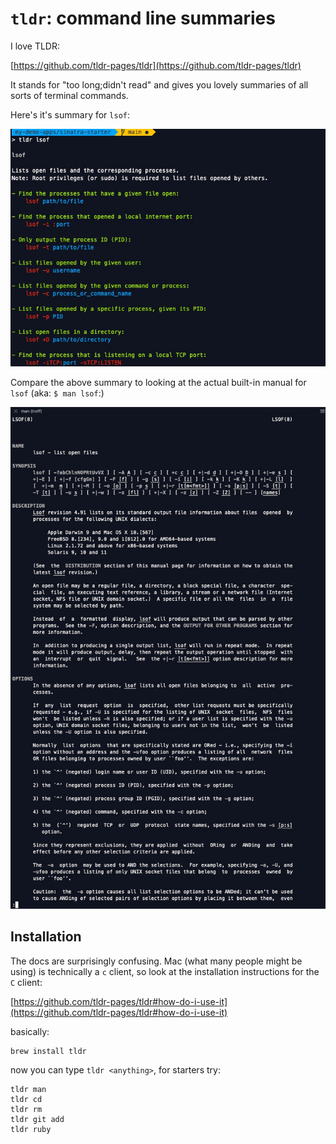 # `tldr`: command line summaries


I love TLDR:

[https://github.com/tldr-pages/tldr](https://github.com/tldr-pages/tldr)

It stands for "too long;didn't read" and gives you lovely summaries of all sorts of terminal commands.

Here's it's summary for `lsof`:

![lsof summary](/images/tldr-lsof.jpg)

Compare the above summary to looking at the actual built-in manual for `lsof` (aka: `$ man lsof`:)

![man lsof](/images/man_lsof.jpg)


## Installation

The docs are surprisingly confusing. Mac (what many people might be using) is technically a `c` client, so look at the installation instructions for the `C` client:

[https://github.com/tldr-pages/tldr#how-do-i-use-it](https://github.com/tldr-pages/tldr#how-do-i-use-it)

basically:

```
brew install tldr
```

now you can type `tldr <anything>`, for starters try:

```
tldr man
tldr cd
tldr rm
tldr git add
tldr ruby
```



